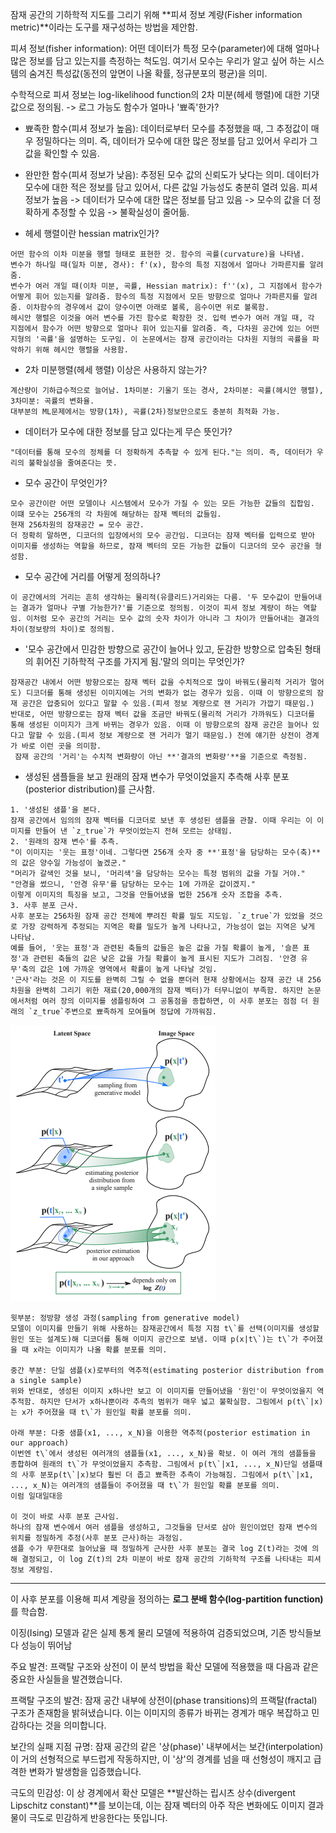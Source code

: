 잠재 공간의 기하학적 지도를 그리기 위해 **피셔 정보 계량(Fisher information metric)**이라는 도구를 재구성하는 방법을 제안함.

피셔 정보(fisher information):
어떤 데이터가 특정 모수(parameter)에 대해 얼마나 많은 정보를 담고 있는지를 측정하는 척도임. 여기서 모수는 우리가 알고 싶어 하는 시스템의 숨겨진 특성값(동전의 앞면이 나올 확률, 정규분포의 평균)을 의미.

수학적으로 피셔 정보는 log-likelihood function의 2차 미분(헤세 행렬)에 대한 기댓값으로 정의됨. -> 로그 가능도 함수가 얼마나 '뾰족'한가?
- 뾰족한 함수(피셔 정보가 높음): 데이터로부터 모수를 추정했을 때, 그 추정값이 매우 정밀하다는 의미. 즉, 데이터가 모수에 대한 많은 정보를 담고 있어서 우리가 그 값을 확인할 수 있음.
- 완만한 함수(피셔 정보가 낮음): 추정된 모수 값의 신뢰도가 낮다는 의미. 데이터가 모수에 대한 적은 정보를 담고 있어서, 다른 값일 가능성도 충분히 열려 있음.
피셔 정보가 높음 -> 데이터가 모수에 대한 많은 정보를 담고 있음 -> 모수의 값을 더 정확하게 추정할 수 있음 -> 불확실성이 줄어듦.

- 헤세 행렬이란 hessian matrix인가?
```
어떤 함수의 이차 미분을 행렬 형태로 표현한 것. 함수의 곡률(curvature)을 나타냄.
변수가 하나일 때(일차 미분, 경사): f'(x), 함수의 특정 지점에서 얼마나 가파른지를 알려줌.
변수가 여러 개일 때(이차 미분, 곡률, Hessian matrix): f''(x), 그 지점에서 함수가 어떻게 휘어 있는지를 알려줌. 함수의 특정 지점에서 모든 방향으로 얼마나 가파른지를 알려줌. 이차함수의 경우에서 값이 양수이면 아래로 볼록, 음수이면 위로 볼록함.
헤시안 행렬은 이것을 여러 변수를 가진 함수로 확장한 것. 입력 변수가 여러 개일 때, 각 지점에서 함수가 어떤 방향으로 얼마나 휘어 있는지를 알려줌. 즉, 다차원 공간에 있는 어떤 지형의 '곡률'을 설명하는 도구임. 이 논문에서는 잠재 공간이라는 다차원 지형의 곡률을 파악하기 위해 헤시안 행렬을 사용함.
```

- 2차 미분행렬(헤세 행렬) 이상은 사용하지 않는가?
```
계산량이 기하급수적으로 늘어남. 1차미분: 기울기 또는 경사, 2차미분: 곡률(헤시안 행렬), 3차미분: 곡률의 변화율.
대부분의 ML문제에서는 방향(1차), 곡률(2차)정보만으로도 충분히 최적화 가능.
```

- 데이터가 모수에 대한 정보를 담고 있다는게 무슨 뜻인가?
```
"데이터를 통해 모수의 정체를 더 정확하게 추측할 수 있게 된다."는 의미. 즉, 데이터가 우리의 불확실성을 줄여준다는 뜻.
```

- 모수 공간이 무엇인가?
```
모수 공간이란 어떤 모델이나 시스템에서 모수가 가질 수 있는 모든 가능한 값들의 집합임. 이떄 모수는 256개의 각 차원에 해당하는 잠재 벡터의 값들임.
현재 256차원의 잠재공간 = 모수 공간.
더 정확히 말하면, 디코더의 입장에서의 모수 공간임. 디코더는 잠재 벡터를 입력으로 받아 이미지를 생성하는 역할을 하므로, 잠재 벡터의 모든 가능한 값들이 디코더의 모수 공간을 형성함.
```

- 모수 공간에 거리를 어떻게 정의하나?
```
이 공간에서의 거리는 흔히 생각하는 물리적(유클리드)거리와는 다름. '두 모수값이 만들어내는 결과가 얼마나 구별 가능한가?'를 기준으로 정의됨. 이것이 피셔 정보 계량이 하는 역할임. 이처럼 모수 공간의 거리는 모수 값의 숫자 차이가 아니라 그 차이가 만들어내는 결과의 차이(정보량의 차이)로 정의됨.
```

- '모수 공간에서 민감한 방향으로 공간이 늘어나 있고, 둔감한 방향으로 압축된 형태의 휘어진 기하학적 구조를 가지게 됨.'말의 의미는 무엇인가?
```
잠재공간 내에서 어떤 방향으로는 잠재 벡터 값을 수치적으로 많이 바꿔도(물리적 거리가 멀어도) 디코더를 통해 생성된 이미지에는 거의 변화가 없는 경우가 있음. 이때 이 방향으로의 잠재 공간은 압충되어 있다고 말할 수 있음.(피셔 정보 계량으로 잰 거리가 가깝기 때문임.)
반대로, 어떤 방향으로는 잠재 벡터 값을 조금만 바꿔도(물리적 거리가 가까워도) 디코더를 통해 생성된 이미지가 크게 바뀌는 경우가 있음. 이때 이 방향으로의 잠재 공간은 늘어나 있다고 말할 수 있음.(피셔 정보 계량으로 잰 거리가 멀기 때문임.) 전에 얘기한 상전이 경계가 바로 이런 곳을 의미함.
 잠재 공간의 '거리'는 수치적 변화량이 아닌 **'결과의 변화량'**을 기준으로 측정됨.
```


- 생성된 샘플들을 보고 원래의 잠재 변수가 무엇이었을지 추측해 사후 분포(posterior distribution)를 근사함.
```
1. '생성된 샘플'을 본다.
잠재 공간에서 임의의 잠재 벡터를 디코더로 보낸 후 생성된 샘플을 관찰. 이때 우리는 이 이미지를 만들어 낸 `z_true`가 무엇이었는지 전혀 모르는 상태임.
2. '원래의 잠재 변수'를 추측.
"이 이미지는 '웃는 표정'이네. 그렇다면 256개 숫자 중 **'표정'을 담당하는 모수(축)**의 값은 양수일 가능성이 높겠군."
"머리가 갈색인 것을 보니, '머리색'을 담당하는 모수는 특정 범위의 값을 가질 거야."
"안경을 썼으니, '안경 유무'를 담당하는 모수는 1에 가까운 값이겠지."
이렇게 이미지의 특징을 보고, 그것을 만들어냈을 법한 256개 숫자 조합을 추측.
3. 사후 분포 근사.
사후 분포는 256차원 잠재 공간 전체에 뿌려진 확률 밀도 지도임. `z_true`가 있었을 것으로 가장 강력하게 추정되는 지역은 확률 밀도가 높게 나타나고, 가능성이 없는 지역은 낮게 나타남.
예를 들어, '웃는 표정'과 관련된 축들의 값들은 높은 값을 가질 확률이 높게, '슬픈 표정'과 관련된 축들의 값은 낮은 값을 가질 확률이 높게 표시된 지도가 그려짐. '안경 유무'축의 값은 1에 가까운 영역에서 확률이 높게 나타날 것임.
'근사'라는 것은 이 지도를 완벽히 그릴 수 없을 뿐더러 현재 상황에서는 잠재 공간 내 256차원을 완벽히 그리기 위한 재료(20,000개의 잠재 벡터)가 터무니없이 부족함. 하지만 논문에서처럼 여러 장의 이미지를 샘플링하여 그 공통점을 종합하면, 이 사후 분포는 점점 더 원래의 `z_true`주변으로 뾰족하게 모여들며 정답에 가까워짐.
```
![figure1](assets/image.png)

```
윗부분: 정방향 생성 과정(sampling from generative model)
모델이 이미지를 만들기 위해 사용하는 잠재공간에서 특정 지점 t\`를 선택(이미지를 생성할 원인 또는 설계도)해 디코더를 통해 이미지 공간으로 보냄. 이때 p(x|t\`)는 t\`가 주어졌을 때 x라는 이미지가 나올 확률 분포를 의미.

중간 부분: 단일 샘플(x)로부터의 역추적(estimating posterior distribution from a single sample)
위와 반대로, 생성된 이미지 x하나만 보고 이 이미지를 만들어냈을 '원인'이 무엇이었을지 역추적함. 하지만 단서가 x하나뿐이라 추측의 범위가 매우 넓고 불확실함. 그림에서 p(t\`|x)는 x가 주어졌을 때 t\`가 원인일 확률 분포를 의미.

아래 부분: 다중 샘플(x1, ..., x_N)을 이용한 역추적(posterior estimation in our approach)
이번엔 t\`에서 생성된 여러개의 샘플들(x1, ..., x_N)을 확보. 이 여러 개의 샘플들을 종합하여 원래의 t\`가 무엇이었을지 추측함. 그림에서 p(t\`|x1, ..., x_N)단일 샘플때의 사후 분포p(t\`|x)보다 훨씬 더 좁고 뾰족한 추측이 가능해짐. 그림에서 p(t\`|x1, ..., x_N)는 여러개의 샘플들이 주어졌을 때 t\`가 원인일 확률 분포를 의미.
이럼 일대일대응 

이 것이 바로 사후 분포 근사임.
하나의 잠재 변수에서 여러 샘플을 생성하고, 그것들을 단서로 삼아 원인이었던 잠재 변수의 위치를 정밀하게 추정(사후 분포 근사)하는 과정임.
샘플 수가 무한대로 늘어났을 때 정밀하게 근사한 사후 분포는 결국 log Z(t)라는 것에 의해 결정되고, 이 log Z(t)의 2차 미분이 바로 잠재 공간의 기하학적 구조를 나타내는 피셔 정보 계량임.
```

---

이 사후 분포를 이용해 피셔 계량을 정의하는 **로그 분배 함수(log-partition function)** 를 학습함.

이징(Ising) 모델과 같은 실제 통계 물리 모델에 적용하여 검증되었으며, 기존 방식들보다 성능이 뛰어남

주요 발견: 프랙탈 구조와 상전이
이 분석 방법을 확산 모델에 적용했을 때 다음과 같은 중요한 사실들을 발견했습니다.

프랙탈 구조의 발견: 잠재 공간 내부에 상전이(phase transitions)의 프랙탈(fractal) 구조가 존재함을 밝혀냈습니다. 이는 이미지의 종류가 바뀌는 경계가 매우 복잡하고 민감하다는 것을 의미합니다.

보간의 실패 지점 규명: 잠재 공간의 같은 '상(phase)' 내부에서는 보간(interpolation)이 거의 선형적으로 부드럽게 작동하지만, 이 '상'의 경계를 넘을 때 선형성이 깨지고 급격한 변화가 발생함을 입증했습니다.

극도의 민감성: 이 상 경계에서 확산 모델은 **발산하는 립시츠 상수(divergent Lipschitz constant)**를 보이는데, 이는 잠재 벡터의 아주 작은 변화에도 이미지 결과물이 극도로 민감하게 반응한다는 뜻입니다.
